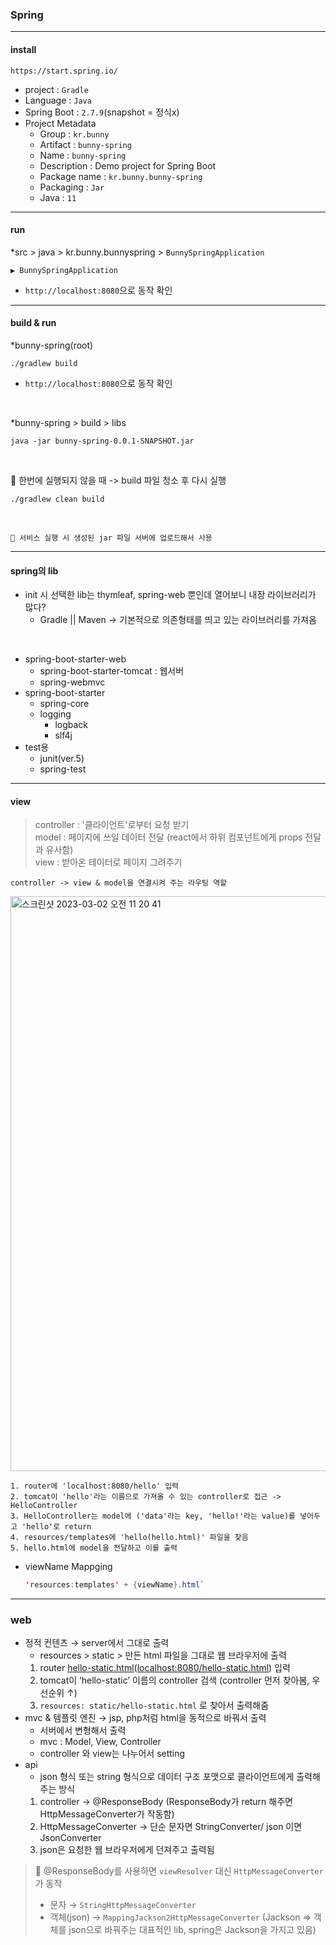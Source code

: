 ### Spring

---
#### install
```
https://start.spring.io/
```
- project : `Gradle`
- Language : `Java`
- Spring Boot : `2.7.9`(snapshot = 정식x)
- Project Metadata
  - Group : `kr.bunny`
  - Artifact : `bunny-spring`
  - Name : `bunny-spring`
  - Description : Demo project for Spring Boot
  - Package name : `kr.bunny.bunny-spring`
  - Packaging : `Jar`
  - Java : `11`

---
#### run
*src > java > kr.bunny.bunnyspring > `BunnySpringApplication`
```
▶️ BunnySpringApplication
```
- `http://localhost:8080`으로 동작 확인

---
#### build & run
*bunny-spring(root)
```shell
./gradlew build
```
- `http://localhost:8080`으로 동작 확인
</br>
  
*bunny-spring > build > libs
```shell
java -jar bunny-spring-0.0.1-SNAPSHOT.jar
```
</br>
  
🚧 한번에 실행되지 않을 때 -> build 파일 청소 후 다시 실행
```
./gradlew clean build
```
</br>
  
```
🔑 서비스 실행 시 생성된 jar 파일 서버에 업로드해서 사용
```
---

#### spring의 lib
- init 시 선택한 lib는 thymleaf, spring-web 뿐인데 열어보니 내장 라이브러리가 많다?
  - Gradle || Maven -> 기본적으로 의존형태를 띄고 있는 라이브러리를 가져옴
</br>
  
- spring-boot-starter-web
  - spring-boot-starter-tomcat : 웹서버
  - spring-webmvc
- spring-boot-starter
  - spring-core
  - logging
    - logback
    - slf4j
- test용
  - junit(ver.5)
  - spring-test

---
#### view
> controller : '클라이언트'로부터 요청 받기 </br>
> model : 페이지에 쓰일 데이터 전달 (react에서 하위 컴포넌트에게 props 전달과 유사함) </br>
> view : 받아온 테이터로 페이지 그려주기 </br>
  
`controller -> view & model을 연결시켜 주는 라우팅 역할`
  
<img width="920" alt="스크린샷 2023-03-02 오전 11 20 41" src="https://user-images.githubusercontent.com/79742210/222317112-86fc5756-4779-4378-93eb-c216a21774b9.png">
  
```shell
1. router에 'localhost:8080/hello' 입력
2. tomcat이 'hello'라는 이름으로 가져올 수 있는 controller로 접근 -> HelloController
3. HelloController는 model에 ('data'라는 key, 'hello!'라는 value)를 넣어두고 'hello'로 return
4. resources/templates에 'hello(hello.html)' 파일을 찾음
5. hello.html에 model을 전달하고 이를 출력
```
- viewName Mappging
  ```java
  'resources:templates' + {viewName}.html`
  ```

---
### web

- 정적 컨텐츠 → server에서 그대로 출력
    - resources > static > 만든 html 파일을 그대로 웹 브라우저에 출력
    1. router [hello-static.html](http://localhost:8080/hello-static.html)([localhost:8080/hello-static.html](http://localhost:8080/hello-static.html)) 입력
    2. tomcat이 ‘hello-static’ 이름의 controller 검색 (controller 먼저 찾아봄, 우선순위 ↑)
    3. `resources: static/hello-static.html` 로 찾아서 출력해줌
- mvc & 템플릿 엔진 → jsp, php처럼 html을 동적으로 바꿔서 출력
    - 서버에서 변형해서 출력
    - mvc : Model, View, Controller
    - controller 와 view는 나누어서 setting
- api
    - json 형식 또는 string 형식으로 데이터 구조 포맷으로 클라이언트에게 출력해주는 방식
    1. controller → @ResponseBody (ResponseBody가 return 해주면 HttpMessageConverter가 작동함)
    2. HttpMessageConverter → 단순 문자면 StringConverter/ json 이면 JsonConverter
    3. json은 요청한 웹 브라우저에게 던져주고 출력됨
    
<!--     <aside> -->
> 📌 @ResponseBody를 사용하면 `viewResolver` 대신 `HttpMessageConverter`가 동작  
> - 문자 → `StringHttpMessageConverter`
> - 객체(json) → `MappingJackson2HttpMessageConverter`
> (Jackson ⇒ 객체를 json으로 바꿔주는 대표적인 lib, spring은 Jackson을 가지고 있음)
    
<!--     </aside> -->

